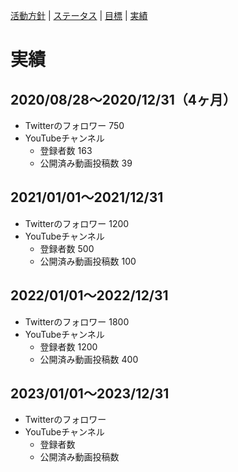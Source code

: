 [活動方針](index.md) | [ステータス](status.md) | [目標](achievement.md) | [実績](result.md)

# 実績

## 2020/08/28～2020/12/31（4ヶ月）

- Twitterのフォロワー 750
- YouTubeチャンネル
  - 登録者数 163
  - 公開済み動画投稿数 39

## 2021/01/01～2021/12/31

- Twitterのフォロワー 1200
- YouTubeチャンネル
  - 登録者数 500
  - 公開済み動画投稿数 100

## 2022/01/01～2022/12/31

- Twitterのフォロワー 1800
- YouTubeチャンネル
  - 登録者数 1200
  - 公開済み動画投稿数 400
 
## 2023/01/01～2023/12/31

- Twitterのフォロワー 
- YouTubeチャンネル
  - 登録者数 
  - 公開済み動画投稿数 
